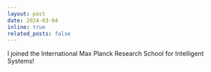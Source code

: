 ```yaml
---
layout: post
date: 2024-03-04
inline: true
related_posts: false
---
```


I joined the International Max Planck Research School for Intelligent Systems!


